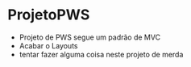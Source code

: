 # ProjetoPWS
* Projeto de PWS segue um padrão de MVC
* Acabar o Layouts
* tentar fazer alguma coisa neste projeto de merda

